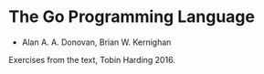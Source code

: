 The Go Programming Language
===========================
- Alan A. A. Donovan, Brian W. Kernighan

Exercises from the text, Tobin Harding 2016.
